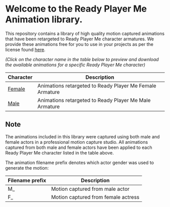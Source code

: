 # Welcome to the Ready Player Me Animation library.

This repository contains a library of high quality motion captured animations that have been retargeted to Ready Player Me character armatures. We provide these animations free for you to use in your projects as per the license found [here](LICENSE.md).

*(Click on the character name in the table below to preview and download the available animations for a specific Ready Player Me character)*

| Character | Description |
| --------- | ----------- |
| [Female](/female/) | Animations retargeted to Ready Player Me Female Armature |
| [Male](/male/) | Animations retargeted to Ready Player Me Male Armature |


## Note

The animations included in this library were captured using both male and female actors in a professional motion capture studio. All animations captured from both male and female actors have been applied to each Ready Player Me character listed in the table above.

The animation filename prefix denotes which actor gender was used to generate the motion:

| Filename prefix | Description |
| --------- | ----------- |
| M_ | Motion captured from male actor |
| F_ | Motion captured from female actress |
